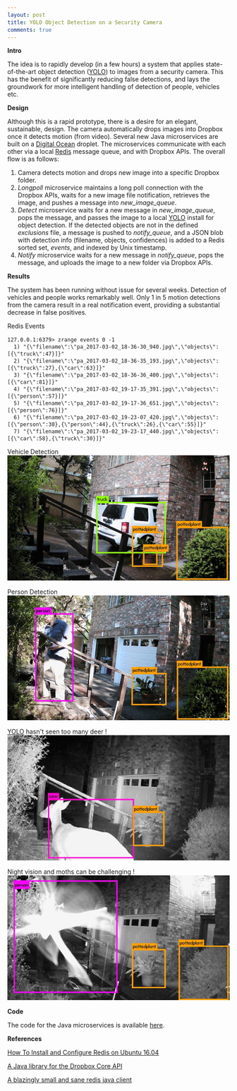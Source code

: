 ```yaml
---
layout: post
title: YOLO Object Detection on a Security Camera
comments: true
---
```


**Intro**

The idea is to rapidly develop (in a few hours) a system that applies state-of-the-art object detection ([YOLO](https://pjreddie.com/darknet/yolo/)) to images from a security camera. This has the benefit of significantly reducing false detections, and lays the groundwork for more intelligent handling of detection of people, vehicles etc.

**Design**

Although this is a rapid prototype, there is a desire for an elegant, sustainable, design. The camera automatically drops images into Dropbox once it detects motion (from video). Several new Java microservices are built on a [Digital Ocean](https://www.digitalocean.com/) droplet. The microservices communicate with each other via a local [Redis](https://redis.io/) message queue, and with Dropbox APIs. The overall flow is as follows:

1. Camera detects motion and drops new image into a specific Dropbox folder.
2. *Longpoll* microservice maintains a long poll connection with the Dropbox APIs, waits for a new image file notification, retrieves the image, and pushes a message into *new_image_queue*.
3. *Detect* microservice waits for a new message in *new_image_queue*, pops the message, and passes the image to a local [YOLO](https://pjreddie.com/darknet/yolo/) install for object detection. If the detected objects are not in the defined *exclusions* file, a message is pushed to *notify_queue*, and a JSON blob with detection info (filename, objects, confidences) is added to a Redis sorted set, *events*, and indexed by Unix timestamp.
4. *Notify* microservice waits for a new message in *notify_queue*, pops the message, and uploads the image to a new folder via Dropbox APIs. 

**Results**

The system has been running without issue for several weeks. Detection of vehicles and people works remarkably well. Only 1 in 5 motion detections from the camera result in a real notification event, providing a substantial decrease in false positives.

Redis Events
```
127.0.0.1:6379> zrange events 0 -1
  1) "{\"filename\":\"pa_2017-03-02_18-36-30_940.jpg\",\"objects\":[{\"truck\":47}]}"
  2) "{\"filename\":\"pa_2017-03-02_18-36-35_193.jpg\",\"objects\":[{\"truck\":27},{\"car\":63}]}"
  3) "{\"filename\":\"pa_2017-03-02_18-36-36_400.jpg\",\"objects\":[{\"car\":81}]}"
  4) "{\"filename\":\"pa_2017-03-02_19-17-35_391.jpg\",\"objects\":[{\"person\":57}]}"
  5) "{\"filename\":\"pa_2017-03-02_19-17-36_651.jpg\",\"objects\":[{\"person\":76}]}"
  6) "{\"filename\":\"pa_2017-03-02_19-23-07_420.jpg\",\"objects\":[{\"person\":30},{\"person\":44},{\"truck\":26},{\"car\":55}]}"
  7) "{\"filename\":\"pa_2017-03-02_19-23-17_440.jpg\",\"objects\":[{\"car\":58},{\"truck\":30}]}"
```

Vehicle Detection
![vehicle detection](/images/detection-vehicle.jpg)

Person Detection
![person detection](/images/detection-person.jpg)

[YOLO](https://pjreddie.com/darknet/yolo/) hasn't seen too many deer !
![deer detection](/images/detection-deer.jpg)

Night vision and moths can be challenging !
![moth detection](/images/detection-moth.jpg)


**Code**

The code for the Java microservices is available [here](https://github.com/jamesjackson/object-detection-system).

**References**

[How To Install and Configure Redis on Ubuntu 16.04](https://www.digitalocean.com/community/tutorials/how-to-install-and-configure-redis-on-ubuntu-16-04)

[A Java library for the Dropbox Core API](https://github.com/dropbox/dropbox-sdk-java)

[A blazingly small and sane redis java client](https://github.com/xetorthio/jedis)





